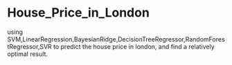 # House_Price_in_London
using SVM,LinearRegression,BayesianRidge,DecisionTreeRegressor,RandomForestRegressor,SVR to predict the house price in london, and find a relatively optimal result.
